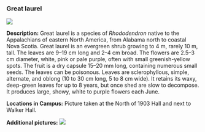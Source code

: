 ###  Great laurel
![](http://www.astro.princeton.edu/~ruixu/fig/Greatlaurel.jpg)

**Description:** Great laurel  is a species of *Rhododendron* native to the Appalachians of eastern North America, from Alabama north to coastal Nova Scotia.
Great laurel is an evergreen shrub growing to 4 m, rarely 10 m, tall. The leaves are 9–19 cm long and 2–4 cm broad. The flowers are 2.5–3 cm diameter, white, pink or pale purple, often with small greenish-yellow spots. The fruit is a dry capsule 15–20 mm long, containing numerous small seeds. The leaves can be poisonous. Leaves are sclerophyllous, simple, alternate, and oblong (10 to 30 cm long, 5 to 8 cm wide). It retains its waxy, deep-green leaves for up to 8 years, but once shed are slow to decompose. It produces large, showy, white to purple flowers each June.

**Locations in Campus:** Picture taken at the North of 1903 Hall and next to Walker Hall.

**Additional pictures:**
![](http://www.astro.princeton.edu/~ruixu/fig/Greatlaurel1.jpg)
